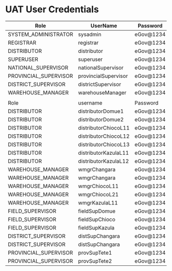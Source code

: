 # UAT User Credentials

| Role                   | UserName             | Password  |
| ---------------------- | -------------------- | --------- |
| SYSTEM\_ADMINISTRATOR  | sysadmin             | eGov@1234 |
| REGISTRAR              | registrar            | eGov@1234 |
| DISTRIBUTOR            | distributor          | eGov@1234 |
| SUPERUSER              | superuser            | eGov@1234 |
| NATIONAL\_SUPERVISOR   | nationalSupervisor   | eGov@1234 |
| PROVINCIAL\_SUPERVISOR | provincialSupervisor | eGov@1234 |
| DISTRICT\_SUPERVISOR   | districtSupervisor   | eGov@1234 |
| WAREHOUSE\_MANAGER     | warehouseManager     | eGov@1234 |
|                        |                      |           |
| Role                   | username             | Password  |
| DISTRIBUTOR            | distributorDomue1    | eGov@1234 |
| DISTRIBUTOR            | distributorDomue2    | eGov@1234 |
| DISTRIBUTOR            | distributorChiocoL11 | eGov@1234 |
| DISTRIBUTOR            | distributorChiocoL12 | eGov@1234 |
| DISTRIBUTOR            | distributorChiocoL13 | eGov@1234 |
| DISTRIBUTOR            | distributorKazulaL11 | eGov@1234 |
| DISTRIBUTOR            | distributorKazulaL12 | eGov@1234 |
| WAREHOUSE\_MANAGER     | wmgrChangara         | eGov@1234 |
| WAREHOUSE\_MANAGER     | wmgrChangara         | eGov@1234 |
| WAREHOUSE\_MANAGER     | wmgrChiocoL11        | eGov@1234 |
| WAREHOUSE\_MANAGER     | wmgrChiocoL21        | eGov@1234 |
| WAREHOUSE\_MANAGER     | wmgrKazulaL11        | eGov@1234 |
| FIELD\_SUPERVISOR      | fieldSupDomue        | eGov@1234 |
| FIELD\_SUPERVISOR      | fieldSupChioco       | eGov@1234 |
| FIELD\_SUPERVISOR      | fieldSupKazula       | eGov@1234 |
| DISTRICT\_SUPERVISOR   | distSupChangara      | eGov@1234 |
| DISTRICT\_SUPERVISOR   | distSupChangara      | eGov@1234 |
| PROVINCIAL\_SUPERVISOR | provSupTete1         | eGov@1234 |
| PROVINCIAL\_SUPERVISOR | provSupTete2         | eGov@1234 |
